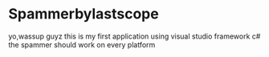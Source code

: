 # Spammerbylastscope
yo,wassup guyz this is my first application using visual studio framework c# the spammer should work on every platform 
